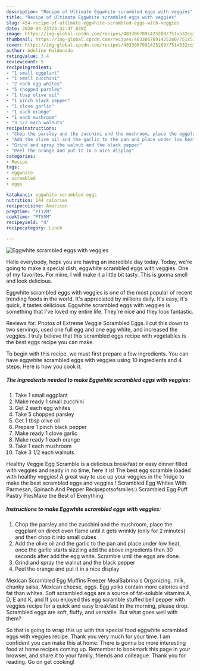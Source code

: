 ```yaml
---
description: "Recipe of Ultimate Eggwhite scrambled eggs with veggies"
title: "Recipe of Ultimate Eggwhite scrambled eggs with veggies"
slug: 454-recipe-of-ultimate-eggwhite-scrambled-eggs-with-veggies
date: 2020-04-23T23:32:47.030Z
image: https://img-global.cpcdn.com/recipes/4833067891425280/751x532cq70/eggwhite-scrambled-eggs-with-veggies-recipe-main-photo.jpg
thumbnail: https://img-global.cpcdn.com/recipes/4833067891425280/751x532cq70/eggwhite-scrambled-eggs-with-veggies-recipe-main-photo.jpg
cover: https://img-global.cpcdn.com/recipes/4833067891425280/751x532cq70/eggwhite-scrambled-eggs-with-veggies-recipe-main-photo.jpg
author: Adeline Maldonado
ratingvalue: 3.4
reviewcount: 5
recipeingredient:
- "1 small eggplant"
- "1 small zucchini"
- "2 each egg whites"
- "5 chopped parsley"
- "1 tbsp olive oil"
- "1 pinch black pepper"
- "1 clove garlic"
- "1 each orange"
- "1 each mushroom"
- "3 1/2 each walnuts"
recipeinstructions:
- "Chop the parsley and the zucchini and the mushroom, place the eggplant on direct oven flame until it gets wrinkly (only for 2 minutes) and then chop it into small cubes"
- "Add the olive oil and the garlic to the pan and place under low heat,  once the garlic starts sizzling add the above ingredients then 30 seconds after add the egg white. Scramble until the eggs are done."
- "Grind and spray the walnut and the black pepper"
- "Peel the orange and put it in a nice display"
categories:
- Recipe
tags:
- eggwhite
- scrambled
- eggs

katakunci: eggwhite scrambled eggs 
nutrition: 144 calories
recipecuisine: American
preptime: "PT12M"
cooktime: "PT55M"
recipeyield: "4"
recipecategory: Lunch

---
```



![Eggwhite scrambled eggs with veggies](https://img-global.cpcdn.com/recipes/4833067891425280/751x532cq70/eggwhite-scrambled-eggs-with-veggies-recipe-main-photo.jpg)

Hello everybody, hope you are having an incredible day today. Today, we're going to make a special dish, eggwhite scrambled eggs with veggies. One of my favorites. For mine, I will make it a little bit tasty. This is gonna smell and look delicious.

Eggwhite scrambled eggs with veggies is one of the most popular of recent trending foods in the world. It's appreciated by millions daily. It's easy, it's quick, it tastes delicious. Eggwhite scrambled eggs with veggies is something that I've loved my entire life. They're nice and they look fantastic.

Reviews for: Photos of Extreme Veggie Scrambled Eggs. I cut this down to two servings, used one full egg and one egg white, and increased the veggies. I truly believe that this scrambled eggs recipe with vegetables is the best eggs recipe you can make.


To begin with this recipe, we must first prepare a few ingredients. You can have eggwhite scrambled eggs with veggies using 10 ingredients and 4 steps. Here is how you cook it.

##### The ingredients needed to make Eggwhite scrambled eggs with veggies:

1. Take 1 small eggplant
1. Make ready 1 small zucchini
1. Get 2 each egg whites
1. Take 5 chopped parsley
1. Get 1 tbsp olive oil
1. Prepare 1 pinch black pepper
1. Make ready 1 clove garlic
1. Make ready 1 each orange
1. Take 1 each mushroom
1. Take 3 1/2 each walnuts


Healthy Veggie Egg Scramble is a delicious breakfast or easy dinner filled with veggies and ready in no time, here it is! The best egg scramble loaded with healthy veggies! A great way to use up your veggies in the fridge to make the best scrambled eggs and veggies ! Scrambled Egg Whites With Parmesan, Spinach And Pepper Recipepotsofsmiles:) Scrambled Egg Puff Pastry PiesMake the Best of Everything. 

##### Instructions to make Eggwhite scrambled eggs with veggies:

1. Chop the parsley and the zucchini and the mushroom, place the eggplant on direct oven flame until it gets wrinkly (only for 2 minutes) and then chop it into small cubes
1. Add the olive oil and the garlic to the pan and place under low heat,  once the garlic starts sizzling add the above ingredients then 30 seconds after add the egg white. Scramble until the eggs are done.
1. Grind and spray the walnut and the black pepper
1. Peel the orange and put it in a nice display


Mexican Scrambled Egg Muffins Freezer MealSabrina&#39;s Organizing. milk, chunky salsa, Mexican cheese, eggs. Egg yolks contain more calories and fat than whites. Soft scrambled eggs are a source of fat-soluble vitamins A, D, E and K, and If you enjoyed this egg scramble stuffed bell pepper with veggies recipe for a quick and easy breakfast in the morning, please drop. Scrambled eggs are soft, fluffy, and versatile. But what goes well with them? 

So that is going to wrap this up with this special food eggwhite scrambled eggs with veggies recipe. Thank you very much for your time. I am confident you can make this at home. There is gonna be more interesting food at home recipes coming up. Remember to bookmark this page in your browser, and share it to your family, friends and colleague. Thank you for reading. Go on get cooking!
